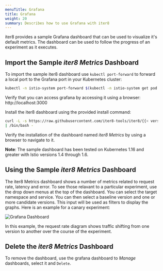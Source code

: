```yaml
---
menuTitle: Grafana
title: Grafana
weight: 20
summary: Describes how to use Grafana with iter8
---
```


iter8 provides a sample Grafana dashboard that can be used to visualize it's default metrics.
The dashboard can be used to follow the progress of an experiment as it executes.

## Import the Sample *iter8 Metrics* Dashboard

To import the sample iter8 dashboard use `kubectl port-forward` to forward a local port to the Grafana port in your Kubernetes cluster:

```bash
kubectl -n istio-system port-forward $(kubectl -n istio-system get pod -l app=grafana -o jsonpath='{.items[0].metadata.name}') 3000:3000
```

Verify that you can access grafana by accessing it using a browser: http://localhost:3000

Install the iter8 dashboard using the provided install command:

```bash
curl -L -s https://raw.githubusercontent.com/iter8-tools/iter8/{{< versionNumber >}}/integrations/grafana/install_dashboard.sh \
| /bin/bash -
```

Verify the installation of the dashboard named *iter8 Metrics* by using a browser to navigate to it.

**Note**: The sample dashboard has been tested on Kubernetes 1.16 and greater with Istio versions 1.4 through 1.6.

## Using the Sample *iter8 Metrics* Dashboard

The iter8 Metrics dashboard shows a number of metrics related to request rate, latency and error.
To see those relavant to a particular experiment, use the drop down menus at the top of the dashboard.
You can select the target namespace and service.
You can then select a baseline version and one or more candidate versions.
This input will be used as filters to display the graphs. Here is an example for a canary experiment:

![Grafana Dashboard](/images/grafana_reviews-v2-v3.png)

In this example, the request rate diagram shows traffic shifting from one version to another over the course of the experiment.

## Delete the *iter8 Metrics* Dashboard

To remove the dashboard, use the grafana dashboard to *Manage* dashboards, select it and `Delete`.
